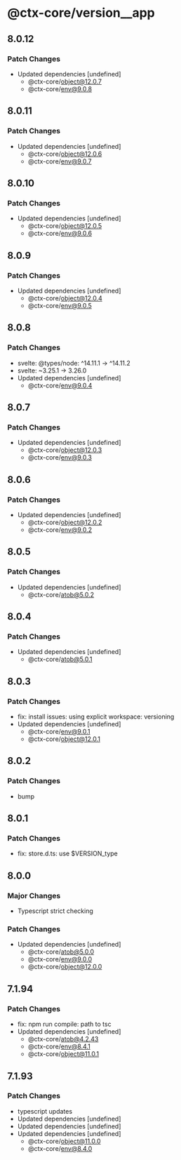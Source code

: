 # @ctx-core/version\_\_app

## 8.0.12

### Patch Changes

- Updated dependencies [undefined]
  - @ctx-core/object@12.0.7
  - @ctx-core/env@9.0.8

## 8.0.11

### Patch Changes

- Updated dependencies [undefined]
  - @ctx-core/object@12.0.6
  - @ctx-core/env@9.0.7

## 8.0.10

### Patch Changes

- Updated dependencies [undefined]
  - @ctx-core/object@12.0.5
  - @ctx-core/env@9.0.6

## 8.0.9

### Patch Changes

- Updated dependencies [undefined]
  - @ctx-core/object@12.0.4
  - @ctx-core/env@9.0.5

## 8.0.8

### Patch Changes

- svelte: @types/node: ^14.11.1 -> ^14.11.2
- svelte: ~3.25.1 -> 3.26.0
- Updated dependencies [undefined]
  - @ctx-core/env@9.0.4

## 8.0.7

### Patch Changes

- Updated dependencies [undefined]
  - @ctx-core/object@12.0.3
  - @ctx-core/env@9.0.3

## 8.0.6

### Patch Changes

- Updated dependencies [undefined]
  - @ctx-core/object@12.0.2
  - @ctx-core/env@9.0.2

## 8.0.5

### Patch Changes

- Updated dependencies [undefined]
  - @ctx-core/atob@5.0.2

## 8.0.4

### Patch Changes

- Updated dependencies [undefined]
  - @ctx-core/atob@5.0.1

## 8.0.3

### Patch Changes

- fix: install issues: using explicit workspace: versioning
- Updated dependencies [undefined]
  - @ctx-core/env@9.0.1
  - @ctx-core/object@12.0.1

## 8.0.2

### Patch Changes

- bump

## 8.0.1

### Patch Changes

- fix: store.d.ts: use \$VERSION_type

## 8.0.0

### Major Changes

- Typescript strict checking

### Patch Changes

- Updated dependencies [undefined]
  - @ctx-core/atob@5.0.0
  - @ctx-core/env@9.0.0
  - @ctx-core/object@12.0.0

## 7.1.94

### Patch Changes

- fix: npm run compile: path to tsc
- Updated dependencies [undefined]
  - @ctx-core/atob@4.2.43
  - @ctx-core/env@8.4.1
  - @ctx-core/object@11.0.1

## 7.1.93

### Patch Changes

- typescript updates
- Updated dependencies [undefined]
- Updated dependencies [undefined]
- Updated dependencies [undefined]
  - @ctx-core/object@11.0.0
  - @ctx-core/env@8.4.0
